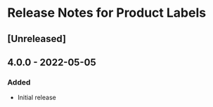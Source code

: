 # Release Notes for Product Labels

## [Unreleased]

## 4.0.0 - 2022-05-05
### Added
- Initial release
